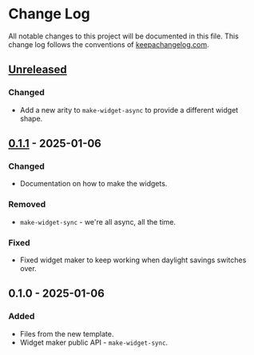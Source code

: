 # Change Log
All notable changes to this project will be documented in this file. This change log follows the conventions of [keepachangelog.com](http://keepachangelog.com/).

## [Unreleased]
### Changed
- Add a new arity to `make-widget-async` to provide a different widget shape.

## [0.1.1] - 2025-01-06
### Changed
- Documentation on how to make the widgets.

### Removed
- `make-widget-sync` - we're all async, all the time.

### Fixed
- Fixed widget maker to keep working when daylight savings switches over.

## 0.1.0 - 2025-01-06
### Added
- Files from the new template.
- Widget maker public API - `make-widget-sync`.

[Unreleased]: https://sourcehost.site/your-name/colecoes-clojure/compare/0.1.1...HEAD
[0.1.1]: https://sourcehost.site/your-name/colecoes-clojure/compare/0.1.0...0.1.1
